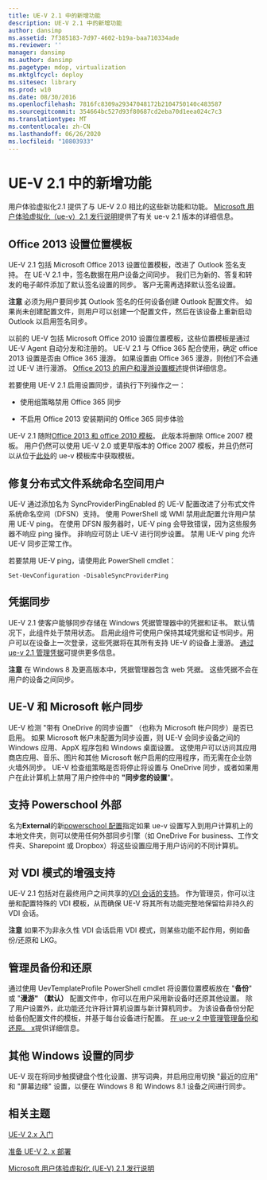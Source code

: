 ```yaml
---
title: UE-V 2.1 中的新增功能
description: UE-V 2.1 中的新增功能
author: dansimp
ms.assetid: 7f385183-7d97-4602-b19a-baa710334ade
ms.reviewer: ''
manager: dansimp
ms.author: dansimp
ms.pagetype: mdop, virtualization
ms.mktglfcycl: deploy
ms.sitesec: library
ms.prod: w10
ms.date: 08/30/2016
ms.openlocfilehash: 7816fc8309a29347048172b2104750140c483587
ms.sourcegitcommit: 354664bc527d93f80687cd2eba70d1eea024c7c3
ms.translationtype: MT
ms.contentlocale: zh-CN
ms.lasthandoff: 06/26/2020
ms.locfileid: "10803933"
---
```

# UE-V 2.1 中的新增功能


用户体验虚拟化2.1 提供了与 UE-V 2.0 相比的这些新功能和功能。 [Microsoft 用户体验虚拟化（ue-v）2.1 发行说明](microsoft-user-experience-virtualization--ue-v--21-release-notesuevv21.md)提供了有关 ue-v 2.1 版本的详细信息。

## Office 2013 设置位置模板


UE-V 2.1 包括 Microsoft Office 2013 设置位置模板，改进了 Outlook 签名支持。 在 UE-V 2.1 中，签名数据在用户设备之间同步。 我们已为新的、答复和转发的电子邮件添加了默认签名设置的同步。 客户无需再选择默认签名设置。

**注意** 必须为用户要同步其 Outlook 签名的任何设备创建 Outlook 配置文件。 如果尚未创建配置文件，则用户可以创建一个配置文件，然后在该设备上重新启动 Outlook 以启用签名同步。

 

以前的 UE-V 包括 Microsoft Office 2010 设置位置模板，这些位置模板是通过 UE-V Agent 自动分发和注册的。 UE-V 2.1 与 Office 365 配合使用，确定 office 2013 设置是否由 Office 365 漫游。 如果设置由 Office 365 漫游，则他们不会通过 UE-V 进行漫游。 [Office 2013 的用户和漫游设置概述](https://go.microsoft.com/fwlink/p/?LinkID=391220)提供详细信息。

若要使用 UE-V 2.1 启用设置同步，请执行下列操作之一：

-   使用组策略禁用 Office 365 同步

-   不启用 Office 2013 安装期间的 Office 365 同步体验

UE-V 2.1 随附[Office 2013 和 office 2010 模板](https://technet.microsoft.com/library/dn458932.aspx#autosyncsettings)。 此版本将删除 Office 2007 模板。 用户仍然可以使用 UE-V 2.0 或更早版本的 Office 2007 模板，并且仍然可以从位于[此处](https://go.microsoft.com/fwlink/p/?LinkID=246589)的 ue-v 模板库中获取模板。

## 修复分布式文件系统命名空间用户


UE-V 通过添加名为 SyncProviderPingEnabled 的 UE-V 配置改进了分布式文件系统命名空间（DFSN）支持。 使用 PowerShell 或 WMI 禁用此配置允许用户禁用 UE-V ping。 在使用 DFSN 服务器时，UE-V ping 会导致错误，因为这些服务器不响应 ping 操作。 非响应可防止 UE-V 进行同步设置。 禁用 UE-V ping 允许 UE-V 同步正常工作。

若要禁用 UE-V ping，请使用此 PowerShell cmdlet：

``` syntax
Set-UevConfiguration -DisableSyncProviderPing
```

## 凭据同步


UE-V 2.1 使客户能够同步存储在 Windows 凭据管理器中的凭据和证书。 默认情况下，此组件处于禁用状态。 启用此组件可使用户保持其域凭据和证书同步。用户可以在设备上一次登录，这些凭据将在其所有支持 UE-V 的设备上漫游。 [通过 ue-v 2.1 管理凭据](https://technet.microsoft.com/library/dn458932.aspx#creds)可提供更多信息。

**注意** 在 Windows 8 及更高版本中，凭据管理器包含 web 凭据。 这些凭据不会在用户的设备之间同步。

 

## UE-V 和 Microsoft 帐户同步


UE-V 检测 "带有 OneDrive 的同步设置" （也称为 Microsoft 帐户同步）是否已启用。 如果 Microsoft 帐户未配置为同步设置，则 UE-V 会同步设备之间的 Windows 应用、AppX 程序包和 Windows 桌面设置。 这使用户可以访问其应用商店应用、音乐、图片和其他 Microsoft 帐户启用的应用程序，而无需在企业防火墙外同步。 UE-V 检查组策略是否将停止将设置与 OneDrive 同步，或者如果用户在此计算机上禁用了用户控件中的 **"同步您的设置**"。

## 支持 Powerschool 外部


名为**External**的新[powerschool 配置](https://technet.microsoft.com/library/dn554321.aspx)指定如果 ue-v 设置写入到用户计算机上的本地文件夹，则可以使用任何外部同步引擎（如 OneDrive For business、工作文件夹、Sharepoint 或 Dropbox）将这些设置应用于用户访问的不同计算机。

## 对 VDI 模式的增强支持


UE-V 2.1 包括对在最终用户之间共享的[VDI 会话的支持](https://technet.microsoft.com/library/dn458932.aspx#vdi)。 作为管理员，你可以注册和配置特殊的 VDI 模板，从而确保 UE-V 将其所有功能完整地保留给非持久的 VDI 会话。

**注意** 如果不为非永久性 VDI 会话启用 VDI 模式，则某些功能不起作用，例如备份/还原和 LKG。

 

## 管理员备份和还原


通过使用 UevTemplateProfile PowerShell cmdlet 将设置位置模板放在 "**备份**" 或 "**漫游" （默认）** 配置文件中，你可以在用户采用新设备时还原其他设置。 除了用户设置外，此功能还允许将计算机设置与新计算机同步。 为该设备备份分配给备份配置文件的模板，并基于每台设备进行配置。 [在 ue-v 2 中管理管理备份和还原。 x](manage-administrative-backup-and-restore-in-ue-v-2x-new-topic-for-21.md)提供详细信息。

## 其他 Windows 设置的同步


UE-V 现在将同步触摸键盘个性化设置、拼写词典，并启用应用切换 "最近的应用" 和 "屏幕边缘" 设置，以便在 Windows 8 和 Windows 8.1 设备之间进行同步。






## 相关主题


[UE-V 2.x 入门](get-started-with-ue-v-2x-new-uevv2.md)

[准备 UE-V 2. x 部署](prepare-a-ue-v-2x-deployment-new-uevv2.md)

[Microsoft 用户体验虚拟化 (UE-V) 2.1 发行说明](microsoft-user-experience-virtualization--ue-v--21-release-notesuevv21.md)

 

 





